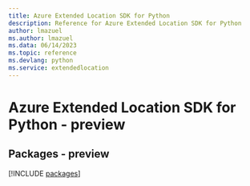```yaml
---
title: Azure Extended Location SDK for Python
description: Reference for Azure Extended Location SDK for Python
author: lmazuel
ms.author: lmazuel
ms.data: 06/14/2023
ms.topic: reference
ms.devlang: python
ms.service: extendedlocation
---
```

# Azure Extended Location SDK for Python - preview
## Packages - preview
[!INCLUDE [packages](extended-location-index.md)]